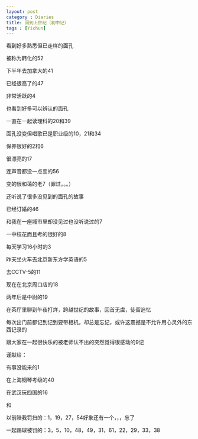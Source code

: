 ```yaml
---
layout: post
category : Diaries
title: 回到上世纪（初中记）
tags : [Yichun]
---
```



看到好多熟悉但已走样的面孔

被称为韩化的52

下半年去加拿大的41

已经很高了的47

非常活跃的4

也看到好多可以辨认的面孔

一直在一起读理科的20和39

面孔没变但唱歌已是职业级的10，21和34

保养很好的2和6

很漂亮的17

连声音都没一点变的56

变的很和蔼的老7（罪过。。。）

还听说了很多没见到的面孔的故事

已经订婚的46

和我在一座城市里却没见过也没听说过的7

一中校花而且考的很好的8

每天学习16小时的3

昨天坐火车去北京新东方学英语的5

去CCTV-5的11

现在在北京周口店的18

两年后是中尉的19

在茶厅里聊到午夜打烊，跨越世纪的故事，回首无虞，徒留追忆

每次出门前都记到记到要带相机，却总是忘记，或许这震撼是不允许用心灵外的东西记录的

跟大家在一起很快乐的被老师认不出的突然觉得很感动的9记

谨献给：

有事没能来的1

在上海钢琴考级的40

在武汉玩四国的16

和

以前陪我罚扫的：1，19，27，54好象还有一个，，，忘了

一起踢球被罚的：3，5，10，48，49，31，61，22，29，33，38